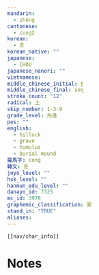 ```yaml
---
mandarin:
  - zhǒng
cantonese:
  - cung2
korean:
  - 총
korean_native: ""
japanese:
  - CHOU
japanese_nanori: ""
vietnamese:
middle_chinese_initial: ʈ
middle_chinese_final: ɨoŋ
stroke_count: "12"
radical: 土
skip_number: 1-3-9
grade_level: 先進
pos: ""
english:
  - hillock
  - grave
  - tumulus
  - burial mound
羅馬字: cong
韓文: 총
joyo_level: ""
hsk_level: ""
hanmun_edu_level: ""
danayo_id: 7325
mc_id: 3978
graphemic_classification: 冢
stand_in: "TRUE"
aliases:
---
```

```meta-bind-embed
[[nav/char_info]]
```

# Notes
